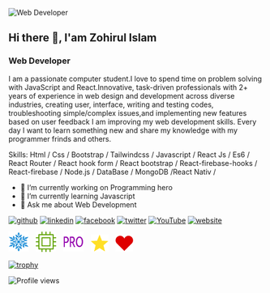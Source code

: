 ![Web Developer](https://lh3.googleusercontent.com/a-/AOh14Ggy6akUz8PphnlEND0Y7GsaaW_KZU7TtqVoYm0G=s96-c-rg-br100)

## Hi there 👋, I'am Zohirul Islam
### Web Developer


I am a passionate computer student.I love to spend time on problem solving with JavaScript and React.Innovative, task-driven professionals with 2+ years of experience in web design and development across diverse industries, creating user, interface, writing and testing codes, troubleshooting simple/complex issues,and implementing new features based on user feedback I am improving my web development skills. Every day I want to learn something new and share my knowledge with my programmer frinds and others.

Skills: Html / Css / Bootstrap / Tailwindcss / Javascript / React Js  / Es6 / React Router / React hook form / React bootstrap / React-firebase-hooks / React-firebase / Node.js /  DataBase / MongoDB /React Nativ / 

- 🔭 I’m currently working on Programming hero 
- 🌱 I’m currently learning Javascript 
- 💬 Ask me about Web Development 


[<img src='https://cdn.jsdelivr.net/npm/simple-icons@3.0.1/icons/github.svg' alt='github' height='40'>](https://github.com/https://github.com/zohirul22)  [<img src='https://cdn.jsdelivr.net/npm/simple-icons@3.0.1/icons/linkedin.svg' alt='linkedin' height='40'>](https://www.linkedin.com/in/https://www.linkedin.com/in/web-zohirul-0bb880224//)  [<img src='https://cdn.jsdelivr.net/npm/simple-icons@3.0.1/icons/facebook.svg' alt='facebook' height='40'>](https://www.facebook.com/https://www.facebook.com/shahinrth8uyhuf)  [<img src='https://cdn.jsdelivr.net/npm/simple-icons@3.0.1/icons/twitter.svg' alt='twitter' height='40'>](https://twitter.com/###)  [<img src='https://cdn.jsdelivr.net/npm/simple-icons@3.0.1/icons/youtube.svg' alt='YouTube' height='40'>](https://www.youtube.com/channel/###)  [<img src='https://cdn.jsdelivr.net/npm/simple-icons@3.0.1/icons/icloud.svg' alt='website' height='40'>](####)  

<a href='https://archiveprogram.github.com/'><img src='https://raw.githubusercontent.com/acervenky/animated-github-badges/master/assets/acbadge.gif' width='40' height='40'></a> <a href='https://docs.github.com/en/developers'><img src='https://raw.githubusercontent.com/acervenky/animated-github-badges/master/assets/devbadge.gif' width='40' height='40'></a> <a href='https://github.com/pricing'><img src='https://raw.githubusercontent.com/acervenky/animated-github-badges/master/assets/pro.gif' width='40' height='40'></a> <a href='https://stars.github.com/'><img src='https://raw.githubusercontent.com/acervenky/animated-github-badges/master/assets/starbadge.gif' width='35' height='35'></a> <a href='https://docs.github.com/en/github/supporting-the-open-source-community-with-github-sponsors'><img src='https://raw.githubusercontent.com/acervenky/animated-github-badges/master/assets/sponsorbadge.gif' width='35' height='35'></a> 

[![trophy](https://github-profile-trophy.vercel.app/?username=https://github.com/zohirul22)](https://github.com/ryo-ma/github-profile-trophy)

![Profile views]()    
